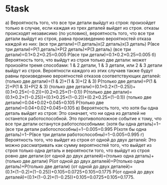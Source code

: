# 5task

a) Вероятность того, что все три детали выйдут из строя:
произойдет только в случае, если каждая из трех деталей выйдет из строя. отказы происходят независимо (по условию), вероятность того, что все три детали выйдут из строя, равна произведению вероятностей отказа каждой из них:
(все три детали)=(1 деталь)x(2 деталь)x(3 деталь)
P(все три детали)=P(1 деталь)×P(2 деталь)×P(3 деталь)
(все три детали)=0.1×0.2×0.25=0.005
P(все три детали)=0.1×0.2×0.25=0.005
б) Вероятность того, что выйдут из строя только две детали:
может произойти тремя способами: 1 & 2 детали, 1 & 3 детали, или 2 & 3 детали выйдут из строя. Вероятности каждого из этих случаев также будут равны произведению вероятностей отказов соответствующих деталей:
(только две детали)=(1 & 2)+(1 & 3)+(2 & 3)
P(только две детали)=P(1 & 2)+P(1 & 3)+P(2 & 3)
(только две детали)=(0.1×0.2×(1−0.25))+(0.1×0.25×(−0.2))+(0.2×0.25×(1−0.1))
P(только две детали)=(0.1×0.2×(1−0.25))+(0.1×0.25×(1−0.2))+(0.2×0.25×(1−0.1))
(только две детали)=0.04+0.02+0.045=0.105
P(только две детали)=0.04+0.02+0.045=0.105
в) Вероятность того, что хотя бы одна деталь выйдет из строя:
Это означает, что ни одна из деталей не останется работоспособной. Это противоположное событие к тому, что все три детали останутся работоспособными:
(хотя бы одна деталь)=1−(все три детали работоспособны)=1−0.005=0.995
P(хотя бы одна деталь)=1−P(все три детали работоспособны)=1−0.005=0.995
г) Вероятность того, что выйдет из строя от одной до двух деталей:
Это можно рассматривать как сумму вероятностей того, что выйдет из строя только одна деталь и вероятности того, что выйдут из строя ровно две детали:(от одной до двух деталей)=(только одна деталь)+(только две детали)
P(от одной до двух деталей)=P(только одна деталь)+P(только две детали)
(от одной до двух деталей)=(0.1×(1−0.2)×(1−0.25))+0.105=0.0725+0.105=0.1775
P(от одной до двух деталей)=(0.1×(1−0.2)×(1−0.25))+0.105=0.0725+0.105=0.1775.
